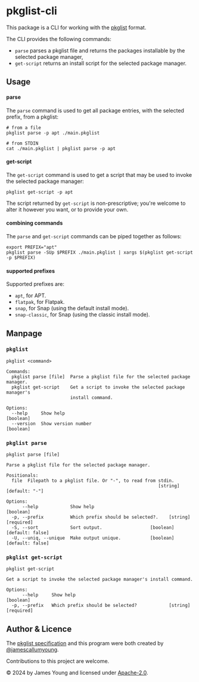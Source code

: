 # pkglist-cli

This package is a CLI for working with the [pkglist][1] format.

The CLI provides the following commands:

- `parse` parses a pkglist file and returns the packages installable by the selected package manager,
- `get-script` returns an install script for the selected package manager.

## Usage

#### parse

The `parse` command is used to get all package entries, with the selected prefix, from a pkglist:

```shell
# from a file
pkglist parse -p apt ./main.pkglist

# from STDIN
cat ./main.pkglist | pkglist parse -p apt
```

#### get-script

The `get-script` command is used to get a script that may be used to invoke the selected package manager:

```shell
pkglist get-script -p apt
```

The script returned by `get-script` is non-prescriptive; you're welcome to alter it however you want, or to provide your own.

#### combining commands

The `parse` and `get-script` commands can be piped together as follows:

```shell
export PREFIX="apt"
pkglist parse -SUp $PREFIX ./main.pkglist | xargs $(pkglist get-script -p $PREFIX)
```

#### supported prefixes

Supported prefixes are:

- `apt`, for APT.
- `flatpak`, for Flatpak.
- `snap`, for Snap (using the default install mode).
- `snap-classic`, for Snap (using the classic install mode).

## Manpage

### `pkglist`

```
pkglist <command>

Commands:
  pkglist parse [file]  Parse a pkglist file for the selected package manager.
  pkglist get-script    Get a script to invoke the selected package manager's
                        install command.

Options:
  --help     Show help                                                 [boolean]
  --version  Show version number                                       [boolean]
```

### `pkglist parse`

```
pkglist parse [file]

Parse a pkglist file for the selected package manager.

Positionals:
  file  Filepath to a pkglist file. Or "-", to read from stdin.
                                                         [string] [default: "-"]

Options:
      --help            Show help                                      [boolean]
  -p, --prefix          Which prefix should be selected?.    [string] [required]
  -S, --sort            Sort output.                  [boolean] [default: false]
  -U, --uniq, --unique  Make output unique.           [boolean] [default: false]
```

### `pkglist get-script`

```
pkglist get-script

Get a script to invoke the selected package manager's install command.

Options:
      --help     Show help                                             [boolean]
  -p, --prefix   Which prefix should be selected?            [string] [required]
```

## Author & Licence

The [pkglist specification][1] and this program were both created by [@jamescallumyoung](https://github.com/jamescallumyoung).

Contributions to this project are welcome.

© 2024 by James Young and licensed under [Apache-2.0](https://www.apache.org/licenses/LICENSE-2.0.txt). 

[1]: https://github.com/jamescallumyoung/pkglist-spec
